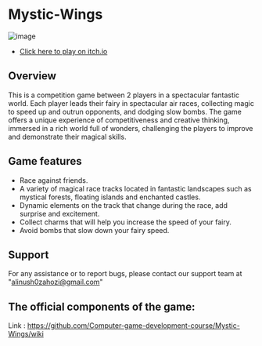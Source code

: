 # Mystic-Wings

![image](https://github.com/Computer-game-development-course/Mystic-Wings/assets/93255163/1e7d84ba-f79d-4b1f-911d-ac2514fd0f67)

* [Click here to play on itch.io](https://alinaandyuval.itch.io/mysticwings)

## Overview
This is a competition game between 2 players in a spectacular fantastic world.
Each player leads their fairy in spectacular air races, collecting magic to speed up and outrun opponents, and dodging slow bombs. The game offers a unique experience of competitiveness and creative thinking, immersed in a rich world full of wonders, challenging the players to improve and demonstrate their magical skills.

## Game features
* Race against friends.
* A variety of magical race tracks located in fantastic landscapes such as mystical forests, floating islands and enchanted castles.
* Dynamic elements on the track that change during the race, add surprise and excitement.
* Collect charms that will help you increase the speed of your fairy.
* Avoid bombs that slow down your fairy speed.
  

## Support
For any assistance or to report bugs, please contact our support team at "alinush0zahozi@gmail.com"

## The official components of the game:
Link : https://github.com/Computer-game-development-course/Mystic-Wings/wiki

